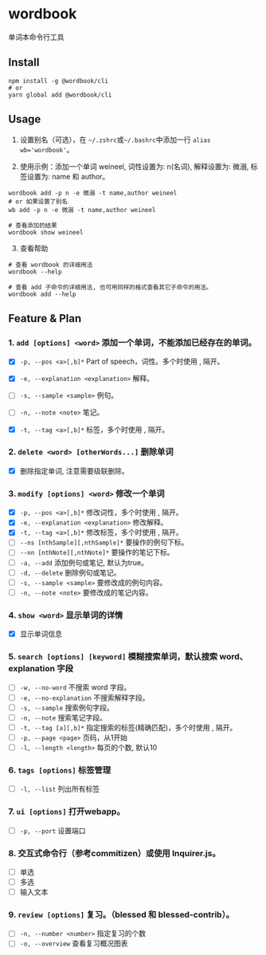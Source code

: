 # wordbook

单词本命令行工具

## Install

```shell
npm install -g @wordbook/cli
# or
yarn global add @wordbook/cli
```

## Usage

1. 设置别名（可选），在 `~/.zshrc`或`~/.bashrc`中添加一行 `alias wb='wordbook'`。

2. 使用示例：添加一个单词 weineel, 词性设置为: n(名词), 解释设置为: 微溺, 标签设置为: name 和 author。

```shell
wordbook add -p n -e 微溺 -t name,author weineel
# or 如果设置了别名
wb add -p n -e 微溺 -t name,author weineel

# 查看添加的结果
wordbook show weineel
```

3. 查看帮助

```shell
# 查看 wordbook 的详细用法
wordbook --help

# 查看 add 子命令的详细用法, 也可用同样的格式查看其它子命令的用法。
wordbook add --help
```


## Feature & Plan

### 1. `add [options] <word>` 添加一个单词，不能添加已经存在的单词。

* [x] `-p, --pos <a>[,b]*`               Part of speech，词性。多个时使用 , 隔开。
* [x] `-e, --explanation <explanation>`  解释。
* [ ] `-s, --sample <sample>`            例句。
* [ ] `-n, --note <note>`                笔记。
* [x] `-t, --tag <a>[,b]*`               标签，多个时使用 , 隔开。


### 2. `delete <word> [otherWords...]`  删除单词

* [x] 删除指定单词, 注意需要级联删除。

### 3. `modify [options] <word>`        修改一个单词

* [x] `-p, --pos <a>[,b]*`                         修改词性，多个时使用 , 隔开。
* [x] `-e, --explanation <explanation>`            修改解释。
* [x] `-t, --tag <a>[,b]*`                         修改标签，多个时使用 , 隔开。
* [ ] `--ns [nthSample][,nthSample]*`              要操作的例句下标。
* [ ] `--nn [nthNote][,nthNote]*`                  要操作的笔记下标。
* [ ] `-a, --add`                                  添加例句或笔记, 默认为true。
* [ ] `-d, --delete`                               删除例句或笔记。
* [ ] `-s, --sample <sample>`                      要修改成的例句内容。
* [ ] `-n, --note <note>`                          要修改成的笔记内容。

### 4. `show <word>`                    显示单词的详情

* [x] 显示单词信息

### 5. `search [options] [keyword]`     模糊搜索单词，默认搜索 word、explanation 字段

* [ ] `-w, --no-word`          不搜索 word 字段。
* [ ] `-e, --no-explanation`   不搜索解释字段。
* [ ] `-s, --sample`           搜索例句字段。
* [ ] `-n, --note`             搜索笔记字段。
* [ ] `-t, --tag [a][,b]*`     指定搜索的标签(精确匹配)，多个时使用 , 隔开。
* [ ] `-p, --page <page>`      页码，从1开始
* [ ] `-l, --length <length>`  每页的个数, 默认10

### 6. `tags [options]`                 标签管理

* [ ] `-l, --list`  列出所有标签


### 7. `ui [options]`  打开webapp。

* [ ] `-p, --port`  设置端口

### 8. 交互式命令行（参考commitizen）或使用 Inquirer.js。

* [ ] 单选
* [ ] 多选
* [ ] 输入文本

### 9. `review [options]` 复习。（blessed 和 blessed-contrib）。

* [ ] `-n, --number <number>`  指定复习的个数
* [ ] `-o, --overview`  查看复习概况图表
